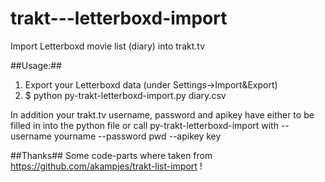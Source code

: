 trakt---letterboxd-import
=========================

Import Letterboxd movie list (diary) into trakt.tv

##Usage:##
1. Export your Letterboxd data (under Settings->Import&Export)
2. $ python py-trakt-letterboxd-import.py diary.csv

In addition your trakt.tv username, password and apikey have either to be filled in into the python file or call py-trakt-letterboxd-import with --username yourname --password pwd --apikey key


##Thanks##
Some code-parts where taken from https://github.com/akampjes/trakt-list-import !


